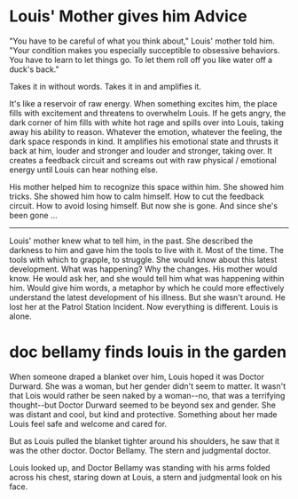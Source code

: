 # Louis' Mother gives him Advice

"You have to be careful of what you think about," Louis' mother told him. "Your condition makes you especially succeptible to obsessive behaviors. You have to learn to let things go. To let them roll off you like water off a duck's back."

Takes it in without words. Takes it in and amplifies it. 

It's like a reservoir of raw energy. When something excites him, the place fills with excitement and threatens to overwhelm Louis. If he gets angry, the dark corner of him fills with white hot rage and spills over into Louis, taking away his ability to reason. Whatever the emotion, whatever the feeling, the dark space responds in kind. It amplifies his emotional state and thrusts it back at him, louder and stronger and louder and stronger, taking over. It creates a feedback circuit and screams out with raw physical / emotional energy until Louis can hear nothing else. 

His mother helped him to recognize this space within him. She showed him tricks. She showed him how to calm himself. How to cut the feedback circuit. How to avoid losing himself. But now she is gone. And since she's been gone ...

---

Louis' mother knew what to tell him, in the past. She described the darkness to him and gave him the tools to live with it. Most of the time. The tools with which to grapple, to struggle. She would know about this latest development. What was happening? Why the changes. His mother would know. He would ask her, and she would tell him what was happening within him. Would give him words, a metaphor by which he could more effectively understand the latest development of his illness. But she wasn't around. He lost her at the Patrol Station Incident. Now everything is different. Louis is alone. 

# doc bellamy finds louis in the garden

When someone draped a blanket over him, Louis hoped it was Doctor Durward. She was a woman, but her gender didn't seem to matter. It wasn't that Lois would rather be seen naked by a woman--no, that was a terrifying thought--but Doctor Durward seemed to be beyond sex and gender. She was distant and cool, but kind and protective. Something about her made Louis feel safe and welcome and cared for. 

But as Louis pulled the blanket tighter around his shoulders, he saw that it was the other doctor. Doctor Bellamy. The stern and judgmental doctor.

Louis looked up, and Doctor Bellamy was standing with his arms folded across his chest, staring down at Louis, a stern and judgmental look on his face.